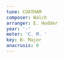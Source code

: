 ```yaml
---
tune: COATHAM
composer: Walch
arranger: E. Hodder
year: '-'
meter: 'C. M. '
key: B♭ Major
anacrusis: 0
---
```

